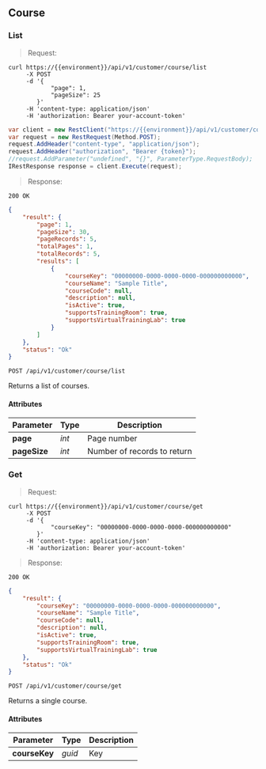 ## Course

### List

> Request:

```shell
curl https://{{environment}}/api/v1/customer/course/list
     -X POST
     -d '{
            "page": 1,
            "pageSize": 25
        }'
     -H 'content-type: application/json'
     -H 'authorization: Bearer your-account-token'
```

```csharp
var client = new RestClient("https://{{environment}}/api/v1/customer/course/list");
var request = new RestRequest(Method.POST);
request.AddHeader("content-type", "application/json");
request.AddHeader("authorization", "Bearer {token}");
//request.AddParameter("undefined", "{}", ParameterType.RequestBody);
IRestResponse response = client.Execute(request);
```

> Response:

```
200 OK
```

```json
{
    "result": {
        "page": 1,
        "pageSize": 30,
        "pageRecords": 5,
        "totalPages": 1,
        "totalRecords": 5,
        "results": [
            {
                "courseKey": "00000000-0000-0000-0000-000000000000",
                "courseName": "Sample Title",
                "courseCode": null,
                "description": null,
                "isActive": true,
                "supportsTrainingRoom": true,
                "supportsVirtualTrainingLab": true
            }
        ]
    },
    "status": "Ok"
}
```
<api>`POST /api/v1/customer/course/list`</api>


Returns a list of courses.

#### Attributes

| Parameter | Type | Description |
|--------- | ---- | -----------
| **page** | *int* | Page number |
| **pageSize** | *int* | Number of records to return |

### Get

> Request:

```shell
curl https://{{environment}}/api/v1/customer/course/get
     -X POST
     -d '{
            "courseKey": "00000000-0000-0000-0000-000000000000"
        }'
     -H 'content-type: application/json'
     -H 'authorization: Bearer your-account-token'
```
> Response:

```
200 OK
```

```json
{
    "result": {
        "courseKey": "00000000-0000-0000-0000-000000000000",
        "courseName": "Sample Title",
        "courseCode": null,
        "description": null,
        "isActive": true,
        "supportsTrainingRoom": true,
        "supportsVirtualTrainingLab": true
    },
    "status": "Ok"
}
```
<api>`POST /api/v1/customer/course/get`</api>

Returns a single course.

#### Attributes
Parameter | Type | Description
--------- | ---- | -----------
**courseKey** | *guid* | Key


